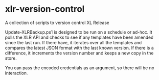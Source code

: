 # xlr-version-control
A collection of scripts to version control XL Release

Update-XLRBackup.ps1 is designed to be run on a schedule or ad-hoc. It polls the XLR API and checks to see if any templates have been amended since the last run. If there have, it iterates over all the templates and compares the latest JSON format with the last known version. If there is a difference, it increments the version number and keeps a new copy in the store. 

You can pass the encoded credentials as an argument, so there will be no interaction. 
